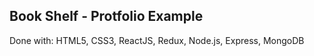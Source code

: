 ## Book Shelf - Protfolio Example
Done with: HTML5, CSS3, ReactJS, Redux, Node.js, Express, MongoDB
